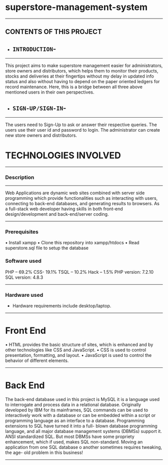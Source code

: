 # superstore-management-system
***
CONTENTS OF THIS PROJECT
---------------------

 * ## `INTRODUCTION`-
------------
This project aims to make superstore management easier for administrators, store owners and distributors, which helps them to monitor their products, stocks and deliveries at their fingertips without my delay in updated info status and also without having to depend on the paper oriented ledgers for record maintenance.
Here, this is a bridge between all three above mentioned users in their own perspectives.  


 * ## `SIGN-UP/SIGN-IN`-
------------
The users need to Sign-Up to ask or answer their respective queries. 
The users use their user id and password to login. 
The administrator can create new store owners and distributors.


# TECHNOLOGIES INVOLVED
---------------------

### Description
***
Web Applications are dynamic web sites combined with server side programming which provide functionalities such as interacting with users, connecting to back-end databases, and generating results to browsers. As a full-stack web developer having skills in both front-end design/development and back-end/server coding. 
***

### Prerequisites
• Install xampp
• Clone this repository into xampp/htdocs
• Read superstore.sql file to setup the database

### Software used
PHP – 69.2%
CSS- 19.1%
TSQL – 10.2%
Hack – 1.5%
PHP version: 7.2.10
SQL version: 4.8.3
***

### Hardware used
- Hardware requirements include desktop/laptop.
***

# Front End
• HTML provides the basic structure of sites, which is enhanced and by other technologies like
CSS and JavaScript.
• CSS is used to control presentation, formatting, and layout.
• JavaScript is used to control the behavior of different elements.
***

# Back End
The back-end database used in this project is MySQL it is a language used to interrogate and
process data in a relational database.
Originally developed by IBM for its mainframes, SQL commands can be used to interactively
work with a database or can be embedded within a script or programming language as an
interface to a database.
Programming extensions to SQL have turned it into a full- blown database programming
language, and all major database management systems (DBMSs) support it.
ANSI standardized SQL. But most DBMSs have some propriety enhancement, which if used,
makes SQL non-standard.
Moving an application from one SQL database o another sometimes requires tweaking, the age-
old problem in this business!

***
